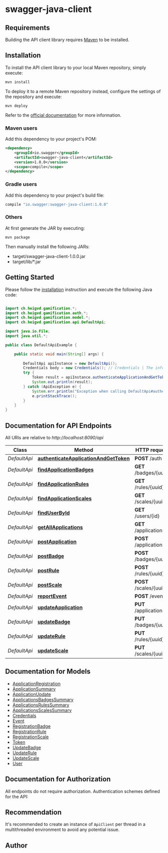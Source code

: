 # swagger-java-client

## Requirements

Building the API client library requires [Maven](https://maven.apache.org/) to be installed.

## Installation

To install the API client library to your local Maven repository, simply execute:

```shell
mvn install
```

To deploy it to a remote Maven repository instead, configure the settings of the repository and execute:

```shell
mvn deploy
```

Refer to the [official documentation](https://maven.apache.org/plugins/maven-deploy-plugin/usage.html) for more information.

### Maven users

Add this dependency to your project's POM:

```xml
<dependency>
    <groupId>io.swagger</groupId>
    <artifactId>swagger-java-client</artifactId>
    <version>1.0.0</version>
    <scope>compile</scope>
</dependency>
```

### Gradle users

Add this dependency to your project's build file:

```groovy
compile "io.swagger:swagger-java-client:1.0.0"
```

### Others

At first generate the JAR by executing:

    mvn package

Then manually install the following JARs:

* target/swagger-java-client-1.0.0.jar
* target/lib/*.jar

## Getting Started

Please follow the [installation](#installation) instruction and execute the following Java code:

```java

import ch.heigvd.gamification.*;
import ch.heigvd.gamification.auth.*;
import ch.heigvd.gamification.model.*;
import ch.heigvd.gamification.api.DefaultApi;

import java.io.File;
import java.util.*;

public class DefaultApiExample {

    public static void main(String[] args) {
        
        DefaultApi apiInstance = new DefaultApi();
        Credentials body = new Credentials(); // Credentials | The info required to authenticate an application
        try {
            Token result = apiInstance.authenticateApplicationAndGetToken(body);
            System.out.println(result);
        } catch (ApiException e) {
            System.err.println("Exception when calling DefaultApi#authenticateApplicationAndGetToken");
            e.printStackTrace();
        }
    }
}

```

## Documentation for API Endpoints

All URIs are relative to *http://localhost:8090/api*

Class | Method | HTTP request | Description
------------ | ------------- | ------------- | -------------
*DefaultApi* | [**authenticateApplicationAndGetToken**](docs/DefaultApi.md#authenticateApplicationAndGetToken) | **POST** /auth | 
*DefaultApi* | [**findApplicationBadges**](docs/DefaultApi.md#findApplicationBadges) | **GET** /badges/{uuid} | 
*DefaultApi* | [**findApplicationRules**](docs/DefaultApi.md#findApplicationRules) | **GET** /rules/{uuid} | 
*DefaultApi* | [**findApplicationScales**](docs/DefaultApi.md#findApplicationScales) | **GET** /scales/{uuid} | 
*DefaultApi* | [**findUserById**](docs/DefaultApi.md#findUserById) | **GET** /users/{id} | 
*DefaultApi* | [**getAllApplications**](docs/DefaultApi.md#getAllApplications) | **GET** /applications | 
*DefaultApi* | [**postApplication**](docs/DefaultApi.md#postApplication) | **POST** /applications | 
*DefaultApi* | [**postBadge**](docs/DefaultApi.md#postBadge) | **POST** /badges/{uuid} | 
*DefaultApi* | [**postRule**](docs/DefaultApi.md#postRule) | **POST** /rules/{uuid} | 
*DefaultApi* | [**postScale**](docs/DefaultApi.md#postScale) | **POST** /scales/{uuid} | 
*DefaultApi* | [**reportEvent**](docs/DefaultApi.md#reportEvent) | **POST** /events | 
*DefaultApi* | [**updateApplication**](docs/DefaultApi.md#updateApplication) | **PUT** /applications | 
*DefaultApi* | [**updateBadge**](docs/DefaultApi.md#updateBadge) | **PUT** /badges/{uuid} | 
*DefaultApi* | [**updateRule**](docs/DefaultApi.md#updateRule) | **PUT** /rules/{uuid} | 
*DefaultApi* | [**updateScale**](docs/DefaultApi.md#updateScale) | **PUT** /scales/{uuid} | 


## Documentation for Models

 - [ApplicationRegistration](docs/ApplicationRegistration.md)
 - [ApplicationSummary](docs/ApplicationSummary.md)
 - [ApplicationUpdate](docs/ApplicationUpdate.md)
 - [ApplicationsBadgesSummary](docs/ApplicationsBadgesSummary.md)
 - [ApplicationsRulesSummary](docs/ApplicationsRulesSummary.md)
 - [ApplicationsScalesSummary](docs/ApplicationsScalesSummary.md)
 - [Credentials](docs/Credentials.md)
 - [Event](docs/Event.md)
 - [RegistrationBadge](docs/RegistrationBadge.md)
 - [RegistrationRule](docs/RegistrationRule.md)
 - [RegistrationScale](docs/RegistrationScale.md)
 - [Token](docs/Token.md)
 - [UpdateBadge](docs/UpdateBadge.md)
 - [UpdateRule](docs/UpdateRule.md)
 - [UpdateScale](docs/UpdateScale.md)
 - [User](docs/User.md)


## Documentation for Authorization

All endpoints do not require authorization.
Authentication schemes defined for the API:

## Recommendation

It's recommended to create an instance of `ApiClient` per thread in a multithreaded environment to avoid any potential issue.

## Author



